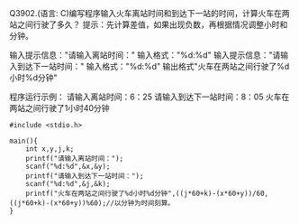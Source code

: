 Q3902.(语言: C)编写程序输入火车离站时间和到达下一站的时间，计算火车在两站之间行驶了多久？
提示：先计算差值，如果出现负数，再根据情况调整小时和分钟。

输入提示信息："请输入离站时间："
输入格式："%d:%d"
输入提示信息："请输入到达下一站时间："
输入格式："%d:%d"
输出格式"火车在两站之间行驶了%d小时%d分钟"

程序运行示例：
请输入离站时间：6：25
请输入到达下一站时间：8：05
火车在两站之间行驶了1小时40分钟

```
#include <stdio.h>

main(){
    int x,y,j,k;
    printf("请输入离站时间：");
    scanf("%d:%d",&x,&y);
    printf("请输入到达下一站时间：");
    scanf("%d:%d",&j,&k);
    printf("火车在两站之间行驶了%d小时%d分钟",((j*60+k)-(x*60+y))/60,((j*60+k)-(x*60+y))%60);//以分钟为时间刻算。
}
```
